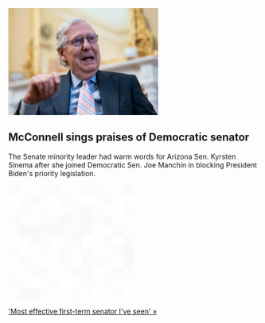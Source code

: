 
![McConnell sings praises of Democratic senator](./20220927180205.png)
## McConnell sings praises of Democratic senator

The Senate minority leader had warm words for Arizona Sen. Kyrsten Sinema after she joined Democratic Sen. Joe Manchin in blocking President Biden's priority legislation.

![pic](../square_bg.png)

['Most effective first-term senator I've seen' »](https://www.yahoo.com/news/mitch-mcconnell-democrats-more-moderates-124912109.html)
